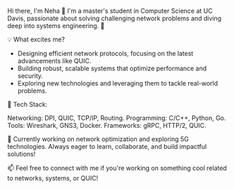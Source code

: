 Hi there, I'm Neha 👋
I'm a master's student in Computer Science at UC Davis, passionate about solving challenging network problems and diving deep into systems engineering. 🚀

💡 What excites me?

- Designing efficient network protocols, focusing on the latest advancements like QUIC.
- Building robust, scalable systems that optimize performance and security.
- Exploring new technologies and leveraging them to tackle real-world problems.

🔧 Tech Stack:

Networking: DPI, QUIC, TCP/IP, Routing.
Programming: C/C++, Python, Go.
Tools: Wireshark, GNS3, Docker.
Frameworks: gRPC, HTTP/2, QUIC.

🚀 Currently working on network optimization and exploring 5G technologies. Always eager to learn, collaborate, and build impactful solutions!

📫 Feel free to connect with me if you're working on something cool related to networks, systems, or QUIC!
